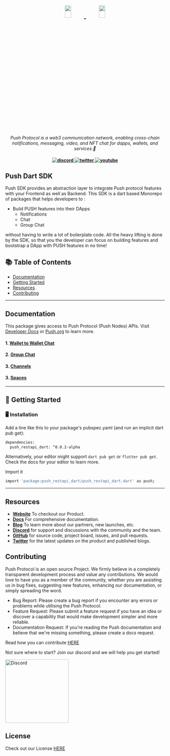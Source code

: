 
<h1 align="center">
    <a href="https://push.org/#gh-light-mode-only">
    <img width='20%' height='10%' 
src="https://res.cloudinary.com/drdjegqln/image/upload/v1686227557/Push-Logo-Standard-Dark_xap7z5.png">
    </a>
    <a href="https://push.org/#gh-dark-mode-only">
    <img width='20%' height='10%' 
src="https://res.cloudinary.com/drdjegqln/image/upload/v1686227558/Push-Logo-Standard-White_dlvapc.png">
    </a>
</h1>

<p align="center">
  <i align="center">Push Protocol is a web3 communication network, enabling cross-chain notifications, messaging, video, and NFT chat for dapps, wallets, and services.🚀</i>
</p>

<h4 align="center">

  <a href="https://discord.com/invite/pushprotocol">
    <img src="https://img.shields.io/badge/discord-7289da.svg?style=flat-square" alt="discord">
  </a>
  <a href="https://twitter.com/pushprotocol">
    <img src="https://img.shields.io/badge/twitter-18a1d6.svg?style=flat-square" alt="twitter">
  </a>
  <a href="https://www.youtube.com/@pushprotocol">
    <img src="https://img.shields.io/badge/youtube-d95652.svg?style=flat-square&" alt="youtube">
  </a>
</h4>
</h1>
<h2>Push Dart SDK </h2> 
<p>
Push SDK provides an abstraction layer to integrate Push protocol features with your Frontend as well as Backend.
This SDK is a dart based Monorepo of packages that helps developers to :

- Build PUSH features into their DApps
  - Notifications
  - Chat
  - Group Chat
  
without having to write a lot of boilerplate code. All the heavy lifting is done by the SDK, so that you the developer can focus on building features and bootstrap a DApp with PUSH features in no time!
</p>
</div>


## 📚 Table of Contents
- [Documentation](#documentation)
- [Getting Started](#-getting-started)
- [Resources](#resources)
- [Contributing](#contributing)

---


## Documentation

This package gives access to Push Protocol (Push Nodes) APIs. Visit [Developer Docs](https://docs.push.org/developers) or [Push.org](https://push.org) to learn more.

#### 1. [Wallet to Wallet Chat](doc/Chats.md)
#### 2. [Group Chat](doc/GroupChat.md)
#### 3. [Channels](doc/Chats.md)
#### 3. [Spaces](doc/Spaces.md)
---

## 🚀 Getting Started

### 🖥 Installation
 Add a line like this to your package's pubspec.yaml (and run an implicit dart pub get):
```bash
dependencies:
  push_restapi_dart: ^0.0.2-alpha
```
Alternatively, your editor might support ```dart pub get``` or ```flutter pub get```. Check the docs for your editor to learn more.

Import it

```sh
import 'package:push_restapi_dart/push_restapi_dart.dart' as push;
```


---

## Resources
- **[Website](https://push.org)** To checkout our Product.
- **[Docs](https://docs.push.org/developers/)** For comprehensive documentation.
- **[Blog](https://medium.com/push-protocol)** To learn more about our partners, new launches, etc.
- **[Discord](discord.gg/pushprotocol)** for support and discussions with the community and the team.
- **[GitHub](https://github.com/ethereum-push-notification-service)** for source code, project board, issues, and pull requests.
- **[Twitter](https://twitter.com/pushprotocol)** for the latest updates on the product and published blogs.


## Contributing

Push Protocol is an open source Project. We firmly believe in a completely transparent development process and value any contributions. We would love to have you as a member of the community, whether you are assisting us in bug fixes, suggesting new features, enhancing our documentation, or simply spreading the word. 

- Bug Report: Please create a bug report if you encounter any errors or problems while utilising the Push Protocol.
- Feature Request: Please submit a feature request if you have an idea or discover a capability that would make development simpler and more reliable.
- Documentation Request: If you're reading the Push documentation and believe that we're missing something, please create a docs request.


Read how you can contribute <a href="https://github.com/ethereum-push-notification-service/push-sdk/blob/main/contributing.md">HERE</a>

Not sure where to start? Join our discord and we will help you get started!


<a href="https://discord.gg/pushprotocol" title="Join Our Community"><img src="https://www.freepnglogos.com/uploads/discord-logo-png/playerunknown-battlegrounds-bgparty-15.png" width="200" alt="Discord" /></a>

## License
Check out our License <a href='https://github.com/ethereum-push-notification-service/push-swift-sdk/blob/main/license-v1.md'>HERE </a>